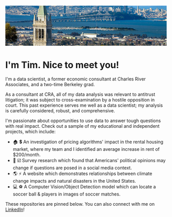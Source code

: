 ![bay-area](/images/bay-area.jpg)

# I'm Tim. Nice to meet you!

I'm a data scientist, a former economic consultant at Charles River Associates, and a two-time Berkeley grad.

As a consultant at CRA, all of my data analysis was relevant to antitrust litigation; it was subject to cross-examination by a hostile opposition in court. This past experience serves me well as a data scientist; my analysis is carefully considered, robust, and comprehensive.

I'm passionate about opportunities to use data to answer tough questions with real impact. Check out a sample of my educational and independent projects, which include:

- :house: :heavy_dollar_sign: An investigation of pricing algorithms' impact in the rental housing market, where my team and I identified an average increase in rent of $200/month.
- :page_facing_up: :ballot_box_with_check: Survey research which found that Americans' political opinions may change if questions are posed in a social media context.
- :earth_americas: :zap: A website which demonstrates relationships between climate change impacts and natural disasters in the United States.
- :computer: :soccer: A Computer Vision/Object Detection model which can locate a soccer ball & players in images of soccer matches.

These repositories are pinned below. You can also connect with me on [LinkedIn](https://www.linkedin.com/in/timothy-majidzadeh/)!